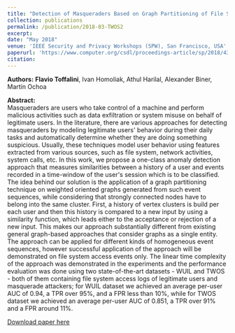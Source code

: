 ```yaml
---
title: "Detection of Masqueraders Based on Graph Partitioning of File System Access Events"
collection: publications
permalink: /publication/2018-03-TWOS2
excerpt:
date: "May 2018"
venue: 'IEEE Security and Privacy Workshops (SPW), San Francisco, USA'
paperurl: 'https://www.computer.org/csdl/proceedings-article/sp/2018/435301a964/12OmNC1Gugf'
citation:
---
```


**Authors:** **Flavio Toffalini**, Ivan Homoliak, Athul Harilal, Alexander Biner, Mart&iacute;n Ochoa

**Abstract:**  
Masqueraders are users who take control of a machine and perform malicious activities such as data exfiltration or system misuse on behalf of legitimate users. In the literature, there are various approaches for detecting masqueraders by modeling legitimate users' behavior during their daily tasks and automatically determine whether they are doing something suspicious. Usually, these techniques model user behavior using features extracted from various sources, such as file system, network activities, system calls, etc. In this work, we propose a one-class anomaly detection approach that measures similarities between a history of a user and events recorded in a time-window of the user's session which is to be classified. The idea behind our solution is the application of a graph partitioning technique on weighted oriented graphs generated from such event sequences, while considering that strongly connected nodes have to belong into the same cluster. First, a history of vertex clusters is build per each user and then this history is compared to a new input by using a similarity function, which leads either to the acceptance or rejection of a new input. This makes our approach substantially different from existing general graph-based approaches that consider graphs as a single entity. The approach can be applied for different kinds of homogeneous event sequences, however successful application of the approach will be demonstrated on file system access events only. The linear time complexity of the approach was demonstrated in the experiments and the performance evaluation was done using two state-of-the-art datasets - WUIL and TWOS - both of them containing file system access logs of legitimate users and masquerade attackers; for WUIL dataset we achieved an average per-user AUC of 0.94, a TPR over 95%, and a FPR less than 10%, while for TWOS dataset we achieved an average per-user AUC of 0.851, a TPR over 91% and a FPR around 11%.

[Download paper here](https://www.computer.org/csdl/proceedings-article/sp/2018/435301a964/12OmNC1Gugf)
